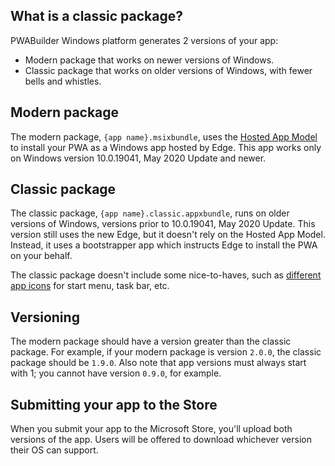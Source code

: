 ## What is a classic package?

PWABuilder Windows platform generates 2 versions of your app: 

- Modern package that works on newer versions of Windows.
- Classic package that works on older versions of Windows, with fewer bells and whistles.

## Modern package

The modern package, `{app name}.msixbundle`, uses the [Hosted App Model](https://blogs.windows.com/windowsdeveloper/2020/03/19/hosted-app-model/) to install your PWA as a Windows app hosted by Edge. This app works only on Windows version 10.0.19041, May 2020 Update and newer. 

## Classic package

The classic package, `{app name}.classic.appxbundle`, runs on older versions of Windows, versions prior to 10.0.19041, May 2020 Update. This version still uses the new Edge, but it doesn't rely on the Hosted App Model. Instead, it uses a bootstrapper app which instructs Edge to install the PWA on your behalf. 

The classic package doesn't include some nice-to-haves, such as [different app icons](/image-recommendations.md) for start menu, task bar, etc.

## Versioning

The modern package should have a version greater than the classic package. For example, if your modern package is version `2.0.0`, the classic package should be `1.9.0`. Also note that app versions must always start with 1; you cannot have version `0.9.0`, for example.

## Submitting your app to the Store

When you submit your app to the Microsoft Store, you'll upload both versions of the app. Users will be offered to download whichever version their OS can support.